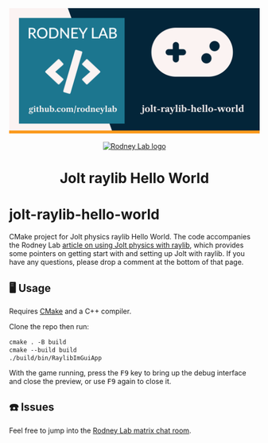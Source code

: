<img src="./images/rodneylab-github-jolt-raylib-hello-world.png" alt="Rodney Lab jolt-raylib-hello-world Git Hub banner">

<p align="center">
  <a aria-label="Open Rodney Lab site" href="https://rodneylab.com" rel="nofollow noopener noreferrer">
    <img alt="Rodney Lab logo" src="https://rodneylab.com/assets/icon.png" width="60" />
  </a>
</p>
<h1 align="center">
  Jolt raylib Hello World
</h1>

# jolt-raylib-hello-world

CMake project for Jolt physics raylib Hello World. The code accompanies the
Rodney Lab
<a aria-label="" href="https://rodneylab.com/jolt-physics-raylib/">article on
using Jolt physics with raylib</a>, which provides some pointers on getting
start with and setting up Jolt with raylib. If you have any questions, please
drop a comment at the bottom of that page.

## 🖥️ Usage

Requires [CMake](https://cmake.org/getting-started/) and a C++ compiler.

Clone the repo then run:

```shell
cmake . -B build
cmake --build build
./build/bin/RaylibImGuiApp
```

With the game running, press the <kbd>F9</kbd> key to bring up the debug
interface and close the preview, or use <kbd>F9</kbd> again to close it.

## ☎️ Issues

Feel free to jump into the
[Rodney Lab matrix chat room](https://matrix.to/#/%23rodney:matrix.org).

